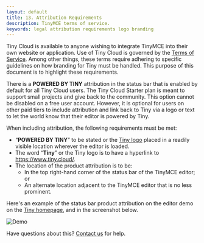 ```yaml
---
layout: default
title: 13. Attribution Requirements
description: TinyMCE terms of service.
keywords: legal attribution requirements logo branding
---
```

Tiny Cloud is available to anyone wishing to integrate TinyMCE into their own website or application. Use of Tiny Cloud is governed by the [Terms of Service](https://about.tiny.cloud/legal/tiny-cloud-services-subscription-agreement/). Among other things, these terms require adhering to specific guidelines on how branding for Tiny must be handled. This purpose of this document is to highlight these requirements.

There is a **POWERED BY TINY** attribution in the status bar that is enabled by default for all Tiny Cloud users. The Tiny Cloud Starter plan is meant to support small projects and give back to the community. This option cannot be disabled on a free user account. However, it is optional for users on other paid tiers to include attribution and link back to Tiny via a logo or text to let the world know that their editor is powered by Tiny.

When including attribution, the following requirements must be met:

* “**POWERED BY TINY**” to be stated or the [Tiny logo](https://www.tiny.cloud/_guidelines/) placed in a readily visible location wherever the editor is loaded.
* The word “**Tiny**” or the Tiny logo is to have a hyperlink to https://www.tiny.cloud/.
* The location of the product attribution is to be:
  * In the  top right-hand corner of the status bar of the TinyMCE editor; or
  * An alternate location adjacent to the TinyMCE editor that is no less prominent.

Here's an example of the status bar product attribution on the editor demo on the [Tiny homepage](https://www.tiny.cloud/), and in the screenshot below.

![Demo]({{site.baseurl}}/images/screenshot-tiny-editor.png)

Have questions about this? [Contact us](https://support.tiny.cloud/hc/en-us/requests/new) for help.
